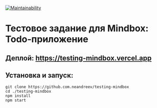 [![Maintainability](https://api.codeclimate.com/v1/badges/fb951e2d60dcd3005e83/maintainability)](https://codeclimate.com/github/neandreev/testing-mindbox/maintainability)

# Тестовое задание для Mindbox: Todo-приложение

## Деплой: https://testing-mindbox.vercel.app

## Установка и запуск:
```
git clone https://github.com.neandreev/testing-mindbox
cd ./testing-mindbox
npm install
npm start
```
